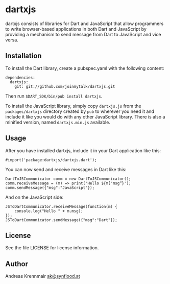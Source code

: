 dartxjs
=======

dartxjs consists of libraries for Dart and JavaScript that allow programmers to
write browser-based applications in both Dart and JavaScript by providing a
mechanism to send message from Dart to JavaScript and vice versa.

Installation
------------

To install the Dart library, create a pubspec.yaml with the following content:

	dependencies:
	  dartxjs:
	    git: git://github.com/joinmytalk/dartxjs.git

Then run `$DART_SDK/bin/pub install dartxjs`.

To install the JavaScript library, simply copy `dartxjs.js` from the `packages/dartxjs`
directory created by `pub` to wherever you need it and include it like you would
do with any other JavaScript library. There is also a minified version, named
`dartxjs.min.js` available.

Usage
-----

After you have installed dartxjs, include it in your Dart application like this:

	#import('package:dartxjs/dartxjs.dart');

You can now send and receive messages in Dart like this:

	DartToJSCommunicator comm = new DartToJSCommunicator();
	comm.receiveMessage = (m) => print('Hello ${m["msg“}');
	comm.sendMessage({"msg":"JavaScript"});

And on the JavaScript side:

	JSToDartCommunicator.receiveMessage(function(m) {
		console.log("Hello " + m.msg);
	});
	JSToDartCommunicator.sendMessage({"msg":"Dart"});

License
-------

See the file LICENSE for license information.


Author
------

Andreas Krennmair <ak@synflood.at>
